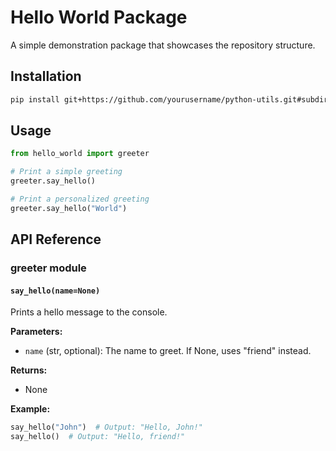 # Hello World Package

A simple demonstration package that showcases the repository structure.

## Installation

```bash
pip install git+https://github.com/yourusername/python-utils.git#subdirectory=packages/hello_world
```

## Usage

```python
from hello_world import greeter

# Print a simple greeting
greeter.say_hello()

# Print a personalized greeting
greeter.say_hello("World")
```

## API Reference

### greeter module

#### `say_hello(name=None)`

Prints a hello message to the console.

**Parameters:**
- `name` (str, optional): The name to greet. If None, uses "friend" instead.

**Returns:**
- None

**Example:**
```python
say_hello("John")  # Output: "Hello, John!"
say_hello()  # Output: "Hello, friend!"
```
